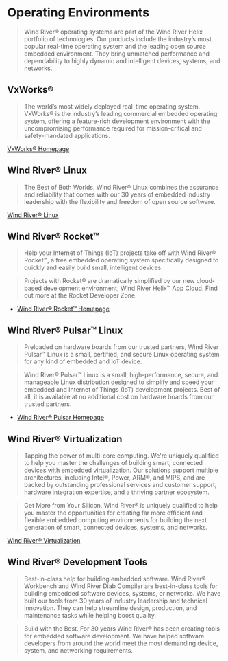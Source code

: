 Operating Environments
==

> Wind River® operating systems are part of the Wind River Helix portfolio of technologies. Our products include the industry’s most popular real-time operating system and the leading open source embedded environment. They bring unmatched performance and dependability to highly dynamic and intelligent devices, systems, and networks.

## VxWorks®

> The world’s most widely deployed real-time operating system. VxWorks® is the industry’s leading commercial embedded operating system, offering a feature-rich development environment with the uncompromising performance required for mission-critical and safety-mandated applications.

[VxWorks® Homepage](http://www.windriver.com/products/vxworks/)

## Wind River® Linux 

> The Best of Both Worlds. Wind River® Linux combines the assurance and reliability that comes with our 30 years of embedded industry leadership with the flexibility and freedom of open source software.

[Wind River® Linux](http://www.windriver.com/products/linux/)

## Wind River® Rocket™

> Help your Internet of Things (IoT) projects take off with Wind River® Rocket™, a free embedded operating system specifically designed to quickly and easily build small, intelligent devices.

> Projects with Rocket® are dramatically simplified by our new cloud-based development environment, Wind River Helix™ App Cloud. Find out more at the Rocket Developer Zone.

- [Wind River® Rocket™ Homepage](http://windriver.com/products/operating-systems/rocket/)

## Wind River® Pulsar™ Linux

> Preloaded on hardware boards from our trusted partners, Wind River Pulsar™ Linux is a small, certified, and secure Linux operating system for any kind of embedded and IoT device.

> Wind River® Pulsar™ Linux is a small, high-performance, secure, and manageable Linux distribution designed to simplify and speed your embedded and Internet of Things (IoT) development projects. Best of all, it is available at no additional cost on hardware boards from our trusted partners.

- [Wind River® Pulsar Homepage](http://www.windriver.com/products/operating-systems/pulsar/)

## Wind River® Virtualization

> Tapping the power of multi-core computing. We're uniquely qualified to help you master the challenges of building smart, connected devices with embedded virtualization. Our solutions support multiple architectures, including Intel®, Power, ARM®, and MIPS, and are backed by outstanding professional services and customer support, hardware integration expertise, and a thriving partner ecosystem.

> Get More from Your Silicon. Wind River® is uniquely qualified to help you master the opportunities for creating far more efficient and flexible embedded computing environments for building the next generation of smart, connected devices, systems, and networks.

[Wind River® Virtualization](http://www.windriver.com/products/operating-systems/virtualization/)

## Wind River® Development Tools

> Best-in-class help for building embedded software. Wind River® Workbench and Wind River Diab Compiler are best-in-class tools for building embedded software devices, systems, or networks. We have built our tools from 30 years of industry leadership and technical innovation. They can help streamline design, production, and maintenance tasks while helping boost quality.

> Build with the Best. For 30 years Wind River® has been creating tools for embedded software development. We have helped software developers from around the world meet the most demanding device, system, and networking requirements.

[](http://www.windriver.com/products/development-tools/)
